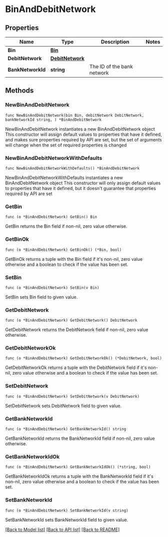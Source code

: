 # BinAndDebitNetwork

## Properties

Name | Type | Description | Notes
------------ | ------------- | ------------- | -------------
**Bin** | [**Bin**](Bin.md) |  | 
**DebitNetwork** | [**DebitNetwork**](DebitNetwork.md) |  | 
**BankNetworkId** | **string** | The ID of the bank network | 

## Methods

### NewBinAndDebitNetwork

`func NewBinAndDebitNetwork(bin Bin, debitNetwork DebitNetwork, bankNetworkId string, ) *BinAndDebitNetwork`

NewBinAndDebitNetwork instantiates a new BinAndDebitNetwork object
This constructor will assign default values to properties that have it defined,
and makes sure properties required by API are set, but the set of arguments
will change when the set of required properties is changed

### NewBinAndDebitNetworkWithDefaults

`func NewBinAndDebitNetworkWithDefaults() *BinAndDebitNetwork`

NewBinAndDebitNetworkWithDefaults instantiates a new BinAndDebitNetwork object
This constructor will only assign default values to properties that have it defined,
but it doesn't guarantee that properties required by API are set

### GetBin

`func (o *BinAndDebitNetwork) GetBin() Bin`

GetBin returns the Bin field if non-nil, zero value otherwise.

### GetBinOk

`func (o *BinAndDebitNetwork) GetBinOk() (*Bin, bool)`

GetBinOk returns a tuple with the Bin field if it's non-nil, zero value otherwise
and a boolean to check if the value has been set.

### SetBin

`func (o *BinAndDebitNetwork) SetBin(v Bin)`

SetBin sets Bin field to given value.


### GetDebitNetwork

`func (o *BinAndDebitNetwork) GetDebitNetwork() DebitNetwork`

GetDebitNetwork returns the DebitNetwork field if non-nil, zero value otherwise.

### GetDebitNetworkOk

`func (o *BinAndDebitNetwork) GetDebitNetworkOk() (*DebitNetwork, bool)`

GetDebitNetworkOk returns a tuple with the DebitNetwork field if it's non-nil, zero value otherwise
and a boolean to check if the value has been set.

### SetDebitNetwork

`func (o *BinAndDebitNetwork) SetDebitNetwork(v DebitNetwork)`

SetDebitNetwork sets DebitNetwork field to given value.


### GetBankNetworkId

`func (o *BinAndDebitNetwork) GetBankNetworkId() string`

GetBankNetworkId returns the BankNetworkId field if non-nil, zero value otherwise.

### GetBankNetworkIdOk

`func (o *BinAndDebitNetwork) GetBankNetworkIdOk() (*string, bool)`

GetBankNetworkIdOk returns a tuple with the BankNetworkId field if it's non-nil, zero value otherwise
and a boolean to check if the value has been set.

### SetBankNetworkId

`func (o *BinAndDebitNetwork) SetBankNetworkId(v string)`

SetBankNetworkId sets BankNetworkId field to given value.



[[Back to Model list]](../README.md#documentation-for-models) [[Back to API list]](../README.md#documentation-for-api-endpoints) [[Back to README]](../README.md)


